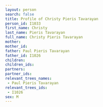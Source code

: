 ```yaml
---
layout: person
search: false
title: Profile of Christy Pieris Tavarayan
person_id: I1033
first_name: Christy
last_name: Pieris Tavarayan
full_name: Christy Pieris Tavarayan
mother: 
mother_id: 
father: Paul Pieris Tavarayan
father_id: I1026
children:
children_ids:
partners:
partner_ids:
relevant_trees_names:
 - Paul Pieris Tavarayan
relevant_trees_ids:
 - I1026
sex: M
---
```



